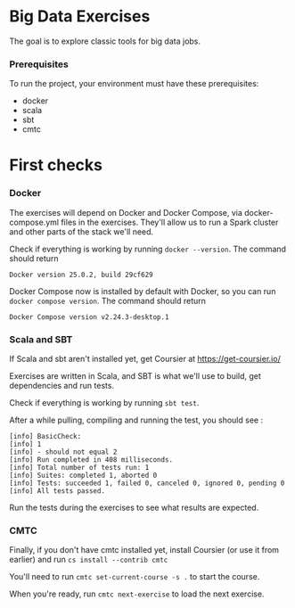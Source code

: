 # Big Data Exercises

The goal is to explore classic tools for big data jobs.

### Prerequisites

To run the project, your environment must have these prerequisites:

- docker
- scala
- sbt
- cmtc

# First checks

### Docker

The exercises will depend on Docker and Docker Compose, via docker-compose.yml files in the exercises. They'll allow us to run a Spark cluster and other parts of the stack we'll need.

Check if everything is working by running `docker --version`. The command should return

    Docker version 25.0.2, build 29cf629

Docker Compose now is installed by default with Docker, so you can run `docker compose version`. The command should return 

    Docker Compose version v2.24.3-desktop.1

### Scala and SBT

If Scala and sbt aren't installed yet, get Coursier at https://get-coursier.io/

Exercises are written in Scala, and SBT is what we'll use to build, get dependencies and run tests.

Check if everything is working by running `sbt test`.

After a while pulling, compiling and running the test, you should see :

    [info] BasicCheck:
    [info] 1
    [info] - should not equal 2
    [info] Run completed in 408 milliseconds.
    [info] Total number of tests run: 1
    [info] Suites: completed 1, aborted 0
    [info] Tests: succeeded 1, failed 0, canceled 0, ignored 0, pending 0
    [info] All tests passed.

Run the tests during the exercises to see what results are expected.

### CMTC

Finally, if you don't have cmtc installed yet, install Coursier (or use it from earlier) and run `cs install --contrib cmtc`

You'll need to run `cmtc set-current-course -s .` to start the course.

When you're ready, run `cmtc next-exercise` to load the next exercise.
